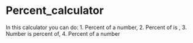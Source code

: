 # Percent_calculator
In this calculator you can do: 1. Percent of a number, 2. Percent of is , 3. Number is percent of, 4. Percent of a number
